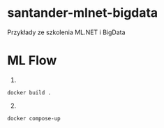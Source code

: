 # santander-mlnet-bigdata
Przykłady ze szkolenia ML.NET i BigData



# ML Flow

1. 
~~~
docker build .
~~~

2. 
~~~
docker compose-up
~~~
